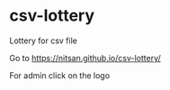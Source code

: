 # csv-lottery
Lottery for csv file

Go to https://nitsan.github.io/csv-lottery/

For admin click on the logo
